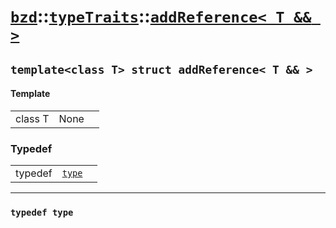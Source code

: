 # [`bzd`](../../../index.md)::[`typeTraits`](../../index.md)::[`addReference< T && >`](../index.md)

## `template<class T> struct addReference< T && >`

#### Template
||||
|---:|:---|:---|
|class T|None||
### Typedef
||||
|---:|:---|:---|
|typedef|[`type`](./index.md)||
------
### `typedef type`

